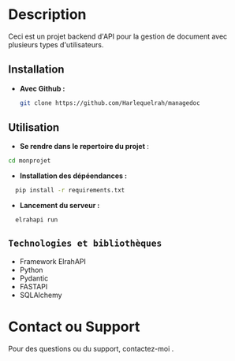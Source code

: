 # Description

Ceci est un projet backend d'API pour la gestion de document avec plusieurs types d'utilisateurs.

## Installation

- **Avec Github :**
  ```bash
  git clone https://github.com/Harlequelrah/managedoc
  ```

## Utilisation

- **Se rendre dans le repertoire du projet** :
```bash
cd monprojet
```
-  **Installation des dépéendances :**
```bash
  pip install -r requirements.txt
```

- **Lancement du serveur :**
```python
  elrahapi run
```

## `Technologies et bibliothèques`

- Framework ElrahAPI
- Python
- Pydantic
- FASTAPI
- SQLAlchemy



# Contact ou Support

Pour des questions ou du support, contactez-moi .
